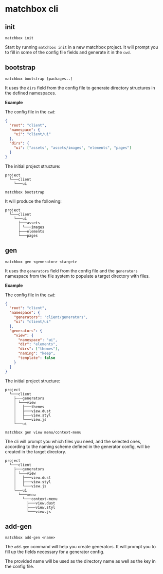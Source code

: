 matchbox cli
============

## init

`matchbox init`

Start by running `matchbox init` in a new matchbox project.
It will prompt you to fill in some of the config file fields and generate it in the `cwd`.


## bootstrap

`matchbox bootstrap [packages..]`

It uses the `dirs` field from the config file to generate directory structures in the defined namespaces.

**Example**

The config file in the `cwd`:

```json
{
  "root": "client",
  "namespace": {
    "ui": "client/ui"
  },
  "dirs": {
    "ui": ["assets", "assets/images", "elements", "pages"]
  }
}
```

The initial project structure:

```
project
  └───client
    └───ui
```

```cli
matchbox bootstrap
```

It will produce the following:

```
project
  └───client
    └───ui
      ├───assets
      │ └───images
      ├───elements
      └───pages
```


## gen

`matchbox gen <generator> <target>`

It uses the `generators` field from the config file and the `generators` namespace from the file system to populate a target directory with files.

**Example**

The config file in the `cwd`:

```json
{
  "root": "client",
  "namespace": {
    "generators": "client/generators",
    "ui": "client/ui"
  },
  "generators": {
    "view": {
      "namespace": "ui",
      "dir": "elements",
      "dirs": ["themes"],
      "naming": "keep",
      "template": false
    }
  }
}
```

The initial project structure:

```
project
  └───client
    ├───generators
    │ └───view
    │   ├───themes
    │   ├───view.dust
    │   ├───view.styl
    │   └───view.js
    └───ui
```

```cli
matchbox gen view menu/context-menu
```

The cli will prompt you which files you need, and the selected ones, according to the naming scheme defined in the generator config, will be created in the target directory.

```
project
  └───client
    ├───generators
    │ └───view
    │   ├───view.dust
    │   ├───view.styl
    │   └───view.js
    └───ui
      └───menu
        └───context-menu
          ├───view.dust
          ├───view.styl
          └───view.js
```


## add-gen

`matchbox add-gen <name>`

The `add-gen` command will help you create generators.
It will prompt you to fill up the fields necessary for a generator config.

The provided name will be used as the directory name as well as the key in the config file.
